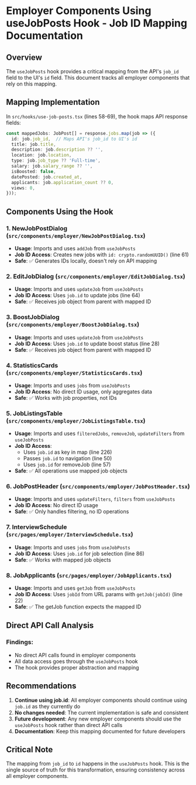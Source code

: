 # Employer Components Using useJobPosts Hook - Job ID Mapping Documentation

## Overview
The `useJobPosts` hook provides a critical mapping from the API's `job_id` field to the UI's `id` field. This document tracks all employer components that rely on this mapping.

## Mapping Implementation
In `src/hooks/use-job-posts.tsx` (lines 58-69), the hook maps API response fields:
```typescript
const mappedJobs: JobPost[] = response.jobs.map(job => ({
  id: job.job_id,  // Maps API's job_id to UI's id
  title: job.title,
  description: job.description ?? '',
  location: job.location,
  type: job.job_type ?? 'Full-time',
  salary: job.salary_range ?? '',
  isBoosted: false,
  datePosted: job.created_at,
  applicants: job.application_count ?? 0,
  views: 0,
}));
```

## Components Using the Hook

### 1. **NewJobPostDialog** (`src/components/employer/NewJobPostDialog.tsx`)
- **Usage**: Imports and uses `addJob` from `useJobPosts`
- **Job ID Access**: Creates new jobs with `id: crypto.randomUUID()` (line 61)
- **Safe**: ✅ Generates IDs locally, doesn't rely on API mapping

### 2. **EditJobDialog** (`src/components/employer/EditJobDialog.tsx`)
- **Usage**: Imports and uses `updateJob` from `useJobPosts`
- **Job ID Access**: Uses `job.id` to update jobs (line 64)
- **Safe**: ✅ Receives job object from parent with mapped ID

### 3. **BoostJobDialog** (`src/components/employer/BoostJobDialog.tsx`)
- **Usage**: Imports and uses `updateJob` from `useJobPosts`
- **Job ID Access**: Uses `job.id` to update boost status (line 28)
- **Safe**: ✅ Receives job object from parent with mapped ID

### 4. **StatisticsCards** (`src/components/employer/StatisticsCards.tsx`)
- **Usage**: Imports and uses `jobs` from `useJobPosts`
- **Job ID Access**: No direct ID usage, only aggregates data
- **Safe**: ✅ Works with job properties, not IDs

### 5. **JobListingsTable** (`src/components/employer/JobListingsTable.tsx`)
- **Usage**: Imports and uses `filteredJobs`, `removeJob`, `updateFilters` from `useJobPosts`
- **Job ID Access**: 
  - Uses `job.id` as key in map (line 226)
  - Passes `job.id` to navigation (line 50)
  - Uses `job.id` for removeJob (line 57)
- **Safe**: ✅ All operations use mapped job objects

### 6. **JobPostHeader** (`src/components/employer/JobPostHeader.tsx`)
- **Usage**: Imports and uses `updateFilters`, `filters` from `useJobPosts`
- **Job ID Access**: No direct ID usage
- **Safe**: ✅ Only handles filtering, no ID operations

### 7. **InterviewSchedule** (`src/pages/employer/InterviewSchedule.tsx`)
- **Usage**: Imports and uses `jobs` from `useJobPosts`
- **Job ID Access**: Uses `job.id` for job selection (line 86)
- **Safe**: ✅ Works with mapped job objects

### 8. **JobApplicants** (`src/pages/employer/JobApplicants.tsx`)
- **Usage**: Imports and uses `getJob` from `useJobPosts`
- **Job ID Access**: Uses `jobId` from URL params with `getJob(jobId)` (line 22)
- **Safe**: ✅ The getJob function expects the mapped ID

## Direct API Call Analysis

### Findings:
- No direct API calls found in employer components
- All data access goes through the `useJobPosts` hook
- The hook provides proper abstraction and mapping

## Recommendations

1. **Continue using job.id**: All employer components should continue using `job.id` as they currently do
2. **No changes needed**: The current implementation is safe and consistent
3. **Future development**: Any new employer components should use the `useJobPosts` hook rather than direct API calls
4. **Documentation**: Keep this mapping documented for future developers

## Critical Note
The mapping from `job_id` to `id` happens in the `useJobPosts` hook. This is the single source of truth for this transformation, ensuring consistency across all employer components.
